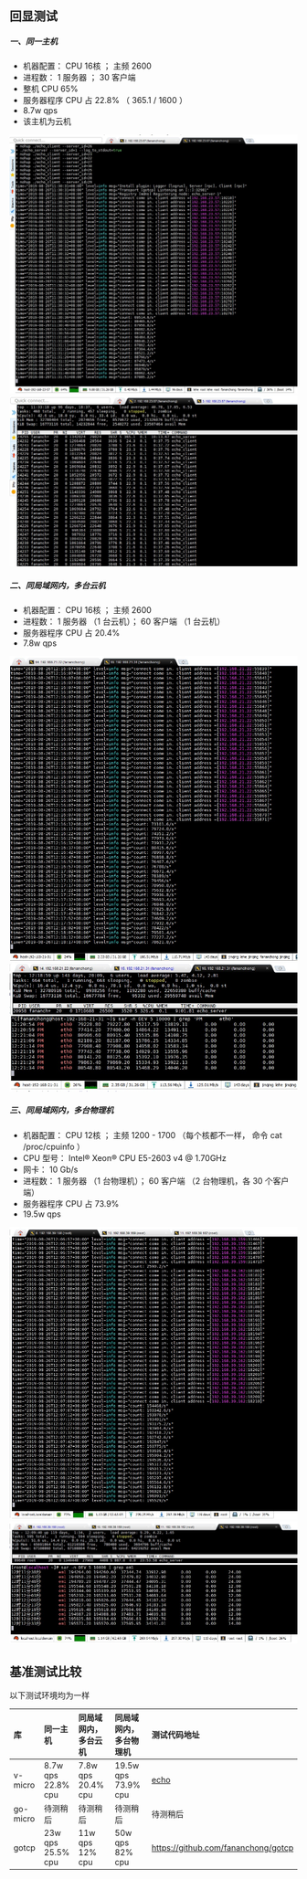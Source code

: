## 回显测试

##### 一、同一主机

- 机器配置： CPU 16核 ； 主频 2600
- 进程数： 1 服务器 ； 30 客户端
- 整机 CPU 65%
- 服务器程序 CPU 占 22.8% （ 365.1 / 1600 ）
- 8.7w qps
- 该主机为云机

![p1](assets/1-1.jpg)
![p2](assets/1-2.jpg)

##### 二、同局域网内，多台云机

- 机器配置： CPU 16核 ； 主频 2600
- 进程数： 1 服务器 （1 台云机）； 60 客户端 （1 台云机）
- 服务器程序 CPU 占 20.4%
- 7.8w qps

![p1](assets/2-1.jpg)
![p2](assets/2-2.jpg)
![p3](assets/2-3.jpg)

##### 三、同局域网内，多台物理机

- 机器配置： CPU 12核 ； 主频 1200 - 1700 （每个核都不一样， 命令 cat /proc/cpuinfo ）
- CPU 型号： Intel® Xeon® CPU E5-2603 v4 @ 1.70GHz
- 网卡： 10 Gb/s
- 进程数： 1 服务器 （1 台物理机）； 60 客户端 （2 台物理机，各 30 个客户端）
- 服务器程序 CPU 占 73.9%
- 19.5w qps

![p1](assets/3-1.jpg)
![p2](assets/3-2.jpg)
![p3](assets/3-3.jpg)

## 基准测试比较

以下测试环境均为一样

库        | 同一主机                 | 同局域网内，多台云机       | 同局域网内，多台物理机   | 测试代码地址
:---------|:-------------------------|:---------------------------|:-------------------------|:----------------
v-micro   | 8.7w qps <br> 22.8% cpu  | 7.8w qps <br> 20.4% cpu    | 19.5w qps <br> 73.9% cpu | [echo](.)
go-micro  | 待测稍后                 | 待测稍后                   | 待测稍后                 | 待测稍后
gotcp     | 23w qps <br> 25.5% cpu   | 11w qps <br> 12% cpu       | 50w qps <br> 82% cpu     | https://github.com/fananchong/gotcp
